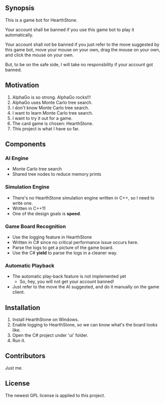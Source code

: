 ## Synopsis

This is a game bot for HearthStone.

Your account shall be banned if you use this game bot to play it automatically.

Your account shall *not* be banned if you just refer to the move suggested by this game bot, move your mouse on your own, drag the mouse on your own, and click the mouse on your own.

But, to be on the safe side, I will take no responsbility if your account got banned.

## Motivation

1. AlphaGo is so strong. AlphaGo rocks!!!
2. AlphaGo uses Monte Carlo tree search.
3. I don't know Monte Carlo tree search.
4. I want to learn Monte Carlo tree search.
5. I want to try it out for a game.
6. The card game is chosen: HearthStone.
7. This project is what I have so far.

## Components

### AI Engine
* Monte Carlo tree search
* Shared tree nodes to reduce memory prints

### Simulation Engine
* There's no HearthStone simulation engine written in C++, so I need to write one.
* Written in C++11
* One of the design goals is **speed**.

### Game Board Recognition
* Use the logging feature in HearthStone
* Written in C# since no critical performance issue occurs here.
* Parse the logs to get a picture of the game board.
* Use the C# **yield** to parse the logs in a cleaner way.

### Automatic Playback
* The automatic play-back feature is not implemented yet
  * So, hey, you will not get your account banned!
* Just refer to the move the AI suggested, and do it manually on the game client.

## Installation

1. Install HearthStone on Windows.
2. Enable logging to HearthStone, so we can know what's the board looks like.
3. Open the C# project under 'ui' folder.
4. Run it.

## Contributors

Just me.

## License

The newest GPL license is applied to this project.